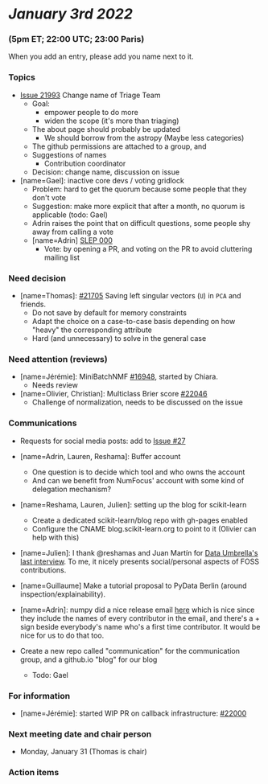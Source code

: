 # *January 3rd 2022*
### (5pm ET; 22:00 UTC; 23:00 Paris)

When you add an entry, please add you  name next to it.

### Topics
- [Issue 21993](https://github.com/scikit-learn/scikit-learn/issues/21993) Change name of Triage Team
    - Goal:
        - empower people to do more
        - widen the scope (it's more than triaging)
    - The about page should probably be updated
        - We should borrow from the astropy (Maybe less categories)
    - The github permissions are attached to a group, and
    - Suggestions of names
        - Contribution coordinator
    - Decision: change name, discussion on issue
- [name=Gael]: inactive core devs / voting gridlock
    - Problem: hard to get the quorum because some people that they don't vote
    - Suggestion: make more explicit that after a month, no quorum is applicable (todo: Gael)
    - Adrin raises the point that on difficult questions, some people shy away from calling a vote
    - [name=Adrin] [SLEP 000](https://github.com/scikit-learn/enhancement_proposals/pull/30/)
        - Vote: by opening a PR, and voting on the PR to avoid cluttering mailing list

### Need decision

- [name=Thomas]: [#21705](https://github.com/scikit-learn/scikit-learn/pull/21705) Saving left singular vectors (`U`) in `PCA` and friends.
    - Do not save by default for memory constraints
    - Adapt the choice on a case-to-case basis depending on how "heavy" the corresponding attribute
    - Hard (and unnecessary) to solve in the general case

### Need attention (reviews)

- [name=Jérémie]: MiniBatchNMF [#16948](https://github.com/scikit-learn/scikit-learn/pull/16948), started by Chiara.
    - Needs review
- [name=Olivier, Christian]: Multiclass Brier score [#22046](https://github.com/scikit-learn/scikit-learn/pull/22046)
    - Challenge of normalization, needs to be discussed on the issue

### Communications
- Requests for social media posts: add to [Issue #27](https://github.com/scikit-learn/administrative/issues/27)
- [name=Adrin, Lauren, Reshama]: Buffer account
    - One question is to decide which tool and who owns the account
    - And can we benefit from NumFocus' account with some kind of delegation mechanism?
- [name=Reshama, Lauren, Julien]: setting up the blog for scikit-learn
    - Create a dedicated scikit-learn/blog repo with gh-pages enabled
    - Configure the CNAME blog.scikit-learn.org to point to it (Olivier can help with this)
- [name=Julien]: I thank @reshamas and Juan Martín for [Data Umbrella's last interview](https://blog.dataumbrella.org/jmloyola-opensource-experience). To me, it nicely presents social/personal aspects of FOSS contributions.
- [name=Guillaume] Make a tutorial proposal to PyData Berlin (around inspection/explainability).
- [name=Adrin]: numpy did a nice release email [here](https://mail.python.org/archives/list/numpy-discussion@python.org/thread/R2CIEWCX6NHRH5IYCJ2QXPYAXGCHOZH4/) which is nice since they include the names of every contributor in the email, and there's a + sign beside everybody's name who's a first time contributor. It would be nice for us to do that too.

- Create a new repo called "communication" for the communication group, and a github.io "blog" for our blog
    - Todo: Gael

### For information

- [name=Jérémie]: started WIP PR on callback infrastructure: [#22000](https://github.com/scikit-learn/scikit-learn/pull/22000)

### Next meeting date and chair person
- Monday, January 31 (Thomas is chair)

### Action items


